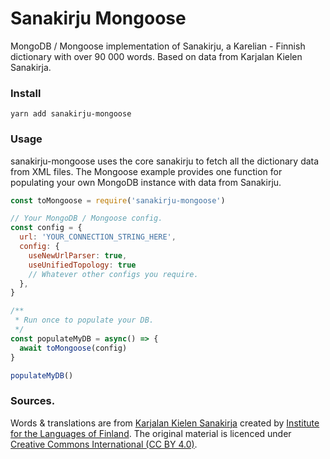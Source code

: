 # Sanakirju Mongoose

MongoDB / Mongoose implementation of Sanakirju, a Karelian - Finnish dictionary with over 90 000 words. Based on data from Karjalan Kielen Sanakirja.

### Install

`yarn add sanakirju-mongoose`

### Usage

sanakirju-mongoose uses the core sanakirju to fetch all the dictionary data from XML files. The Mongoose example provides one function for populating your own MongoDB instance with data from Sanakirju.

```javascript
const toMongoose = require('sanakirju-mongoose')

// Your MongoDB / Mongoose config.
const config = {
  url: 'YOUR_CONNECTION_STRING_HERE',
  config: {
    useNewUrlParser: true,
    useUnifiedTopology: true
    // Whatever other configs you require.
  },
}

/**
 * Run once to populate your DB.
 */
const populateMyDB = async() => {
  await toMongoose(config)
}

populateMyDB()
```

### Sources.

Words & translations are from [Karjalan Kielen Sanakirja](http://kaino.kotus.fi/cgi-bin/kks/kks_etusivu.cgi) created by [Institute for the Languages of Finland](https://www.kotus.fi/en). The original material is licenced under [Creative Commons International (CC BY 4.0)](https://creativecommons.org/licenses/by/4.0/).
